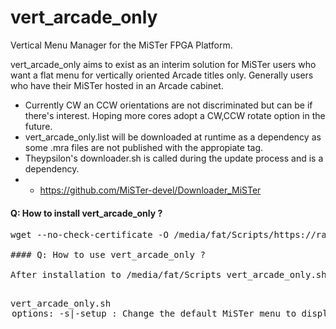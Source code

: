 # vert_arcade_only
Vertical Menu Manager for the MiSTer FPGA Platform. 

vert_arcade_only aims to exist as an interim solution for MiSTer users who want a flat menu for vertically oriented Arcade titles only. Generally users who have their MiSTer hosted in an Arcade cabinet.

- Currently CW an CCW orientations are not discriminated but can be if there's interest.
  Hoping more cores adopt a CW,CCW rotate option in the future.
- vert_arcade_only.list will be downloaded at runtime as a dependency as some .mra files are not published with the appropiate <rotation> tag.
- Theypsilon's downloader.sh is called during the update process and is a dependency.
- - https://github.com/MiSTer-devel/Downloader_MiSTer

#### Q: How to install vert_arcade_only ?<br>
<pre>wget --no-check-certificate -O /media/fat/Scripts/https://raw.githubusercontent.com/alexanderupton/vert_arcade_only/main/vert_arcade_only.sh

#### Q: How to use vert_arcade_only ?<br>
After installation to /media/fat/Scripts vert_arcade_only.sh can be executed via shell login.

<pre>vert_arcade_only.sh <option>
options:
  -s|-setup : Change the default MiSTer menu to display ONLY vertical arcade titles
  -r|-rollback : Revert back to the default MiSTer root menu structure
  -u|-update : Update MiSTer and retain vertical arcade menu changes

example:
     ./vert_arcade_only.sh -u
</pre>
